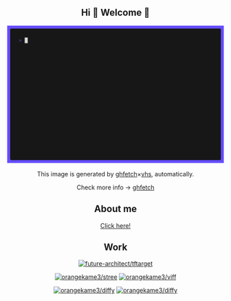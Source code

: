 <div align="center">

## Hi 👋 Welcome 🐢

<img src="img/demo.gif" alt="Demonstration of ghfetch" height="auto" width="auto"/>

This image is generated by [ghfetch](https://github.com/orangekame3/ghfetch)×[vhs](https://github.com/charmbracelet/vhs), automatically.

Check more info → [ghfetch](https://github.com/orangekame3/ghfetch)

## About me 
[Click here!](https://orangekame3.github.io)

## Work

[![future-architect/tftarget](https://github-readme-stats.vercel.app/api/pin/?username=future-architect&repo=tftarget)](https://github.com/future-architect/tftarget)

[![orangekame3/stree](https://github-readme-stats.vercel.app/api/pin/?username=orangekame3&repo=stree)](https://github.com/orangekame3/stree)
[![orangekame3/viff](https://github-readme-stats.vercel.app/api/pin/?username=orangekame3&repo=viff)](https://github.com/orangekame3/viff)

[![orangekame3/diffy](https://github-readme-stats.vercel.app/api/pin/?username=orangekame3&repo=paclear)](https://github.com/orangekame3/paclear)
[![orangekame3/diffy](https://github-readme-stats.vercel.app/api/pin/?username=orangekame3&repo=ghfetch)](https://github.com/orangekame3/ghfetch)

</div>

